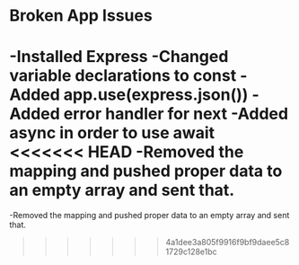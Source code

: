 # Broken App Issues
-Installed Express
-Changed variable declarations to const
-Added app.use(express.json())
-Added error handler for next
-Added async in order to use await
<<<<<<< HEAD
-Removed the mapping and pushed proper data to an empty array and sent that.
=======
-Removed the mapping and pushed proper data to an empty array and sent that.
>>>>>>> 4a1dee3a805f9916f9bf9daee5c81729c128e1bc
